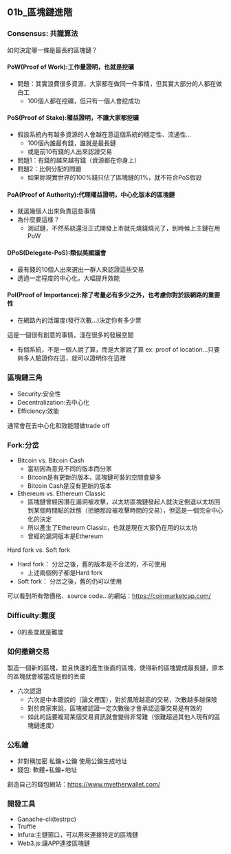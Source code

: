 ## 01b_區塊鏈進階
### Consensus: 共識算法
如何決定哪一條是最長的區塊鏈？
#### **PoW(Proof of Work)**:工作量證明，也就是挖礦
- 問題：其實浪費很多資源，大家都在做同一件事情，但其實大部分的人都在做白工
    - 100個人都在挖礦，但只有一個人會挖成功
#### **PoS(Proof of Stake)**:權益證明，不讓大家都挖礦
- 假設系統內有越多資源的人會越在意這個系統的穩定性、流通性...
    - 100個內誰最有錢，誰就是最長鏈
    - 或是前10有錢的人出來認證交易
- 問題1：有錢的越來越有錢（資源都在你身上）
- 問題2：比例分配的問題
    - 如果妳現實世界的100%錢只佔了區塊鏈的1%，就不符合PoS假設
#### **PoA(Proof of Authority)**:代理權益證明，中心化版本的區塊鏈
- 就選幾個人出來負責這些事情
- 為什麼要這樣？
    - 測試鏈，不然系統還沒正式開發上市就先燒錢燒光了，到時候上主鏈在用PoW
#### **DPoS(Delegate-PoS)**:類似美國議會
- 最有錢的10個人出來選出一群人來認證這些交易
- 透過一定程度的中心化，大幅提升效能
#### **PoI(Proof of Importance)**:除了考量必有多少之外，也考慮你對於該網路的重要性
- 在網路內的活躍度(發行次數...)決定你有多少票


這是一個很有創意的事情，淺在很多的發展空間
- 有個系統，不是一個人說了算，而是大家說了算
ex: proof of location...只要夠多人驗證你在這，就可以證明你在這裡

### 區塊鏈三角
- Security:安全性
- Decentralization:去中心化
- Efficiency:效能

通常會在去中心化和效能間做trade off

### Fork:分岔
- Bitcoin vs. Bitcoin Cash
    - 當初因為意見不同的版本而分家
    - Bitcoin是有更新的版本，區塊鏈可裝的空間會變多
    - Bitcoin Cash是沒有更新的版本
- Ethereum vs. Ethereum Classic
    - 區塊鏈曾經因潛在漏洞被攻擊，以太坊區塊鏈發起人就決定倒退以太坊回到某個時間點的狀態（拒絕那段被攻擊時間的交易），但這是一個完全中心化的決定
    - 所以產生了Ethereum Classic，也就是現在大家仍在用的以太坊
    - 曾經的漏洞版本是Ethereum

Hard fork vs. Soft fork
- Hard fork： 分岔之後，舊的版本是不合法的，不可使用
    - 上述兩個例子都是Hard fork
- Soft fork： 分岔之後，舊的仍可以使用

可以看到所有幣價格、source code...的網站：https://coinmarketcap.com/

### Difficulty:難度
- 0的長度就是難度

### 如何撤銷交易
製造一個新的區塊，並且快速的產生後面的區塊，使得新的區塊變成最長鏈，原本的區塊就會被當成是假的丟棄
- 六次認證
    - 六次是中本聰說的（論文裡面），對於風險越高的交易，次數越多越保險
    - 對於商家來說，區塊被認證一定次數後才會承認這筆交易是有效的
    - 如此的話要複寫某個交易資訊就會變得非常難（很難超過其他人現有的區塊鏈進度）

### 公私鑰
- 非對稱加密
私鑰+公鑰
使用公鑰生成地址
- 錢包: 軟體+私鑰+地址

創造自己的錢包網站：https://www.myetherwallet.com/

### 開發工具
- Ganache-cli(testrpc)
- Truffle
- Infura:主鏈窗口，可以用來連接特定的區塊鏈
- Web3.js:讓APP連接區塊鏈
